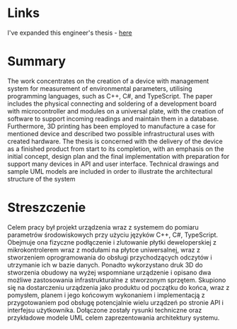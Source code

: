 # Links
I've expanded this engineer's thesis - [here](https://github.com/RobertMut/HomeStation2)

# Summary
The work concentrates on the creation of a device with management system for
measurement of environmental parameters, utilising programming languages, such as 
C++, C#, and TypeScript. The paper includes the physical connecting and soldering of a
development board with microcontroller and modules on a universal plate, with the 
creation of software to support incoming readings and maintain them in a database. 
Furthermore, 3D printing has been employed to manufacture a case for mentioned device 
and described two possible infrastructural uses with created hardware.
The thesis is concerned with the delivery of the device as a finished product from 
start to its completion, with an emphasis on the initial concept, design plan and the final 
implementation with preparation for support many devices in API and user interface. 
Technical drawings and sample UML models are included in order to illustrate the 
architectural structure of the system

# Streszczenie
Celem pracy był projekt urządzenia wraz z systemem do pomiaru parametrów 
środowiskowych przy użyciu języków C++, C#, TypeScript. Obejmuje ona fizyczne 
podłączenie i zlutowanie płytki deweloperskiej z mikrokontrolerem wraz z modułami na 
płytce uniwersalnej, wraz z stworzeniem oprogramowania do obsługi przychodzących 
odczytów i utrzymanie ich w bazie danych. Ponadto wykorzystano druk 3D do stworzenia 
obudowy na wyżej wspomniane urządzenie i opisano dwa możliwe zastosowania 
infrastrukturalne z stworzonym sprzętem.
Skupiono się na dostarczeniu urządzenia jako produktu od początku do końca, wraz 
z pomysłem, planem i jego końcowym wykonaniem i implementacją z przygotowaniem 
pod obsługę potencjalnie wielu urządzeń po stronie API i interfejsu użytkownika. 
Dołączone zostały rysunki techniczne oraz przykładowe modele UML celem 
zaprezentowania architektury systemu.
